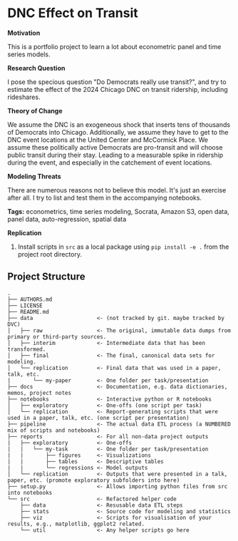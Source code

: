 DNC Effect on Transit
==============================

**Motivation**

This is a portfolio project to learn a lot about econometric panel and time series models.

**Research Question**

I pose the specious question "Do Democrats really use transit?", and try to estimate the effect of the 2024 Chicago DNC on transit ridership, including rideshares.

**Theory of Change**

We assume the DNC is an exogeneous shock that inserts tens of thousands of Democrats into Chicago. Additionally, we assume they have to get to the DNC event locations at the United Center and McCormick Place. We assume these politically active Democrats are pro-transit and will choose public transit during their stay. Leading to a measurable spike in ridership during the event, and especially in the catchement of event locations.

**Modeling Threats**

There are numerous reasons not to believe this model. It's just an exercise after all. I try to list and test them in the accompanying notebooks.

**Tags:**
econometrics, time series modeling, Socrata, Amazon S3, open data, panel data, auto-regression, spatial data

**Replication**

1. Install scripts in `src` as a local package using `pip install -e .` from the project root directory.

Project Structure
-----------------

```
.
├── AUTHORS.md
├── LICENSE
├── README.md
├── data                    <- (not tracked by git. maybe tracked by DVC)
│   ├── raw                 <- The original, immutable data dumps from primary or third-party sources.
│   ├── interim             <- Intermediate data that has been transformed.
│   ├── final               <- The final, canonical data sets for modeling.
│   └── replication         <- Final data that was used in a paper, talk, etc.
|       └── my-paper        <- One folder per task/presentation
├── docs                    <- Documentation, e.g. data dictionaries, memos, project notes
├── notebooks               <- Interactive python or R notebooks
│   ├── exploratory         <- One-offs (one script per task)
│   └── replication         <- Report-generating scripts that were used in a paper, talk, etc. (one script per presentation)
├── pipeline                <- The actual data ETL process (a NUMBERED mix of scripts and notebooks)
├── reports                 <- For all non-data project outputs
|   ├── exploratory         <- One-offs
|   |   └── my-task         <- One folder per task/presentation
|   |       ├── figures     <- Visualizations
|   |       ├── tables      <- Descriptive tables
|   |       └── regressions <- Model outputs
│   └── replication         <- Outputs that were presented in a talk, paper, etc. (promote exploratory subfolders into here)
├── setup.py                <- Allows importing python files from src into notebooks
└── src                     <- Refactored helper code
    ├── data                <- Resusable data ETL steps
    ├── stats               <- Source code for modeling and statistics
    ├── viz                 <- Scripts for visualisation of your results, e.g., matplotlib, ggplot2 related.
    └── util                <- Any helper scripts go here
```
